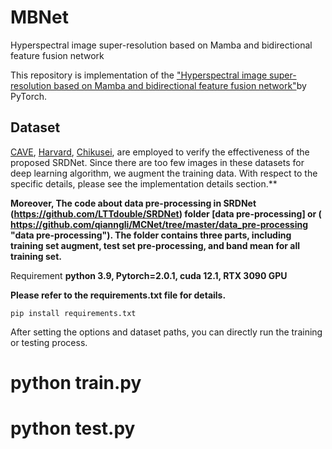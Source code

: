 # MBNet
Hyperspectral image super-resolution based on Mamba and bidirectional
feature fusion network

This repository is implementation of the ["Hyperspectral image super-resolution based on Mamba and bidirectional
feature fusion network"](MBNet)by PyTorch.

Dataset
------
[CAVE](https://www1.cs.columbia.edu/CAVE/databases/multispectral/ 
"CAVE"), [Harvard](http://vision.seas.harvard.edu/hyperspec/explore.html 
"Harvard"), [Chikusei](https://naotoyokoya.Com/Download.html), are employed to verify the effectiveness of the  proposed SRDNet. Since there are too few images in these datasets for deep learning algorithm, we augment the training data. With respect to the specific details, please see the implementation details section.**

**Moreover, The code about data pre-processing in SRDNet (https://github.com/LTTdouble/SRDNet) folder [data pre-processing] or ( https://github.com/qianngli/MCNet/tree/master/data_pre-processing "data pre-processing"). The folder contains three parts, including training set augment, test set pre-processing, and band mean for all training set.**

Requirement
**python 3.9, Pytorch=2.0.1, cuda 12.1, RTX 3090 GPU**

**Please refer to the requirements.txt file for details.**

    pip install requirements.txt
    

After setting the options and dataset paths, you can directly run the training or testing process.

# python train.py

# python test.py

